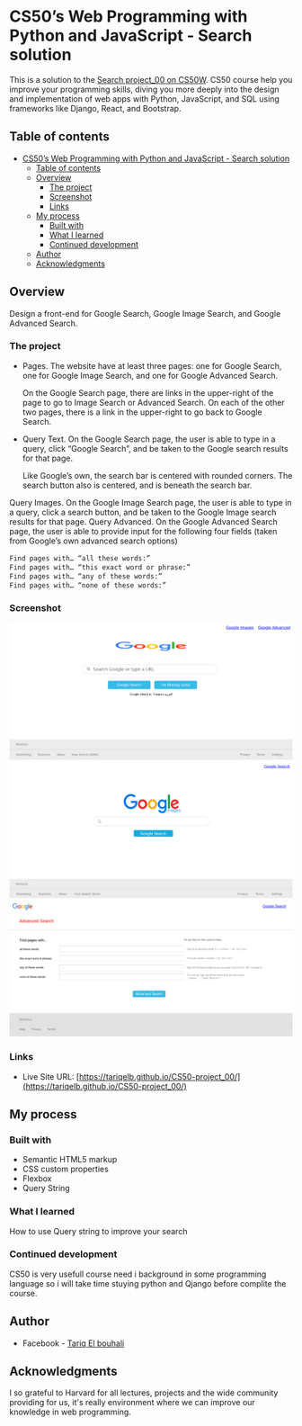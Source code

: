 # CS50’s Web Programming with Python and JavaScript - Search solution

This is a solution to the [Search project_00 on CS50W](https://www.edx.org/course/cs50s-web-programming-with-python-and-javascript). CS50 course help you improve your programming skills, diving you more deeply into the design and implementation of web apps with Python, JavaScript, and SQL using frameworks like Django, React, and Bootstrap.

## Table of contents

- [CS50’s Web Programming with Python and JavaScript - Search solution](#cs50s-web-programming-with-python-and-javascript---search-solution)
  - [Table of contents](#table-of-contents)
  - [Overview](#overview)
    - [The project](#the-project)
    - [Screenshot](#screenshot)
    - [Links](#links)
  - [My process](#my-process)
    - [Built with](#built-with)
    - [What I learned](#what-i-learned)
    - [Continued development](#continued-development)
  - [Author](#author)
  - [Acknowledgments](#acknowledgments)


## Overview

Design a front-end for Google Search, Google Image Search, and Google Advanced Search.

### The project

- Pages. The website have at least three pages: one for Google Search, one for Google Image Search, and one for Google Advanced Search.

    On the Google Search page, there are links in the upper-right of the page to go to Image Search or Advanced Search. On each of the other two pages, there is a link in the upper-right to go back to Google Search.

- Query Text. On the Google Search page, the user is able to type in a query, click “Google Search”, and be taken to the Google search results for that page.

    Like Google’s own, the search bar is centered with rounded corners. The search button also is centered, and is beneath the search bar.

Query Images. On the Google Image Search page, the user is able to type in a query, click a search button, and be taken to the Google Image search results for that page.
Query Advanced. On the Google Advanced Search page, the user is able to provide input for the following four fields (taken from Google’s own advanced search options)

    Find pages with… “all these words:”
    Find pages with… “this exact word or phrase:”
    Find pages with… “any of these words:”
    Find pages with… “none of these words:”



### Screenshot

![Google search](./screenshot/Google-search_view.png)
![Google image](./screenshot/Google-image_view.png)
![Google advanced search](./screenshot/Google-advanced-search_view.png)

### Links

- Live Site URL: [https://tariqelb.github.io/CS50-project_00/](https://tariqelb.github.io/CS50-project_00/)

## My process

### Built with

- Semantic HTML5 markup
- CSS custom properties
- Flexbox
- Query String 

### What I learned

How to use Query string to improve your search

### Continued development

CS50 is very usefull course need i background in some programming language so i will take time stuying python and Qjango before complite the course.

## Author

- Facebook - [Tariq El bouhali](https://www.facebook.com/tariqelbouhali)

## Acknowledgments

I so grateful to Harvard for all lectures, projects and the wide community  providing for us, it's really environment where we can improve our knowledge in web programming.
